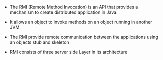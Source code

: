 
- The RMI (Remote Method Invocation) is an API that provides a mechanism to create distributed application in Java.

- It allows an object to invoke methods on an object running in another JVM.

- The RMI provide remote communication between the applications using an objects stub and skeleton

- RMI consists of three server side Layer in its architecture 
